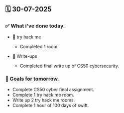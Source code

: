 ## 🗓️ 30-07-2025

### ✅ What i've done today.
- 👾 try hack me
  - Completed 1 room
 
- 📝 Write-ups
  - Completed final write up of CS50 cybersecurity.


### 🎯 Goals for tomorrow.
- Complete CS50 cyber final assignment.
- Complete 1 try hack me room.
- Write up 2 try hack me rooms.
- Complete 1 hour of 100 days of swift.
